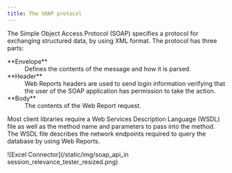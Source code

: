 ```yaml
---
title: The SOAP protocol
---
```


The Simple Object Access Protocol (SOAP) specifies a protocol for exchanging structured data, by using XML format. The protocol has three parts: 
<dl>
   <dt>**Envelope**</dt>
   <dd>Defines the contents of the message and how it is parsed.</dd>
   <dt>**Header**</dt>
   <dd>Web Reports headers are used to send login information verifying that the user of the SOAP application has permission to take the action.</dd>
   <dt>**Body**</dt>
   <dd>The contents of the Web Report request.</dd>
</dl>

Most client libraries require a Web Services Description Language (WSDL) file as well as the method name and parameters to pass into the method. The WSDL file describes the network endpoints required to query the database by using Web Reports.

![Excel Connector](/static/img/soap_api_in session_relevance_tester_resized.png) 
